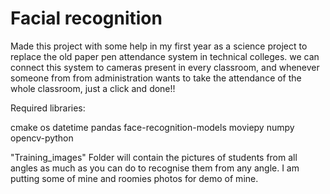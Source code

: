 # Facial recognition
 Made this project with some help in my first year as a science project to replace the old paper pen attendance system in technical colleges. we can connect this system to cameras present in every classroom, and whenever someone from from administration wants to take the attendance of the whole classroom, just a click and done!!

Required libraries:


cmake
os
datetime
pandas
face-recognition-models
moviepy
numpy
opencv-python

"Training_images" Folder will contain the pictures of students from all angles as much as you can do to recognise them from any angle. I am putting some of mine and roomies photos for demo of mine.
